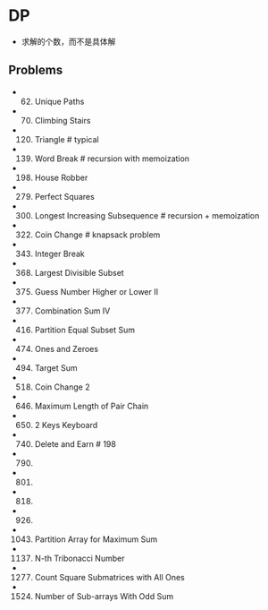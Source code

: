 # DP
- 求解的个数，而不是具体解


## Problems
- 62. Unique Paths

- 70. Climbing Stairs
- 120. Triangle                          # typical
- 139. Word Break                        # recursion with memoization
- 198. House Robber
- 279. Perfect Squares
- 300. Longest Increasing Subsequence    # recursion + memoization
- 322. Coin Change                       # knapsack problem
- 343. Integer Break
- 368. Largest Divisible Subset
- 375. Guess Number Higher or Lower II
- 377. Combination Sum IV
- 416. Partition Equal Subset Sum
- 474. Ones and Zeroes
- 494. Target Sum
- 518. Coin Change 2 
- 646. Maximum Length of Pair Chain
- 650. 2 Keys Keyboard
- 740. Delete and Earn                            # 198
- 790.
- 801.
- 818.
- 926.
- 1043. Partition Array for Maximum Sum
- 1137. N-th Tribonacci Number
- 1277. Count Square Submatrices with All Ones
- 1524. Number of Sub-arrays With Odd Sum

